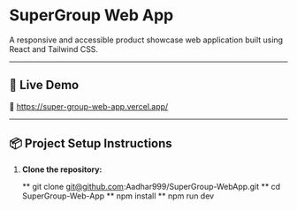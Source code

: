 # SuperGroup Web App

A responsive and accessible product showcase web application built using React and Tailwind CSS.

---

## 🚀 Live Demo

🔗 https://super-group-web-app.vercel.app/

---

## 📦 Project Setup Instructions

1. **Clone the repository:**

   
   ** git clone git@github.com:Aadhar999/SuperGroup-WebApp.git
   ** cd SuperGroup-Web-App
   ** npm install
   ** npm run dev


